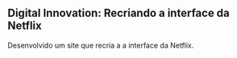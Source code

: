 <h2>Digital Innovation: Recriando a  interface da Netflix</h2>

Desenvolvido um site que recria a a  interface da Netflix.
